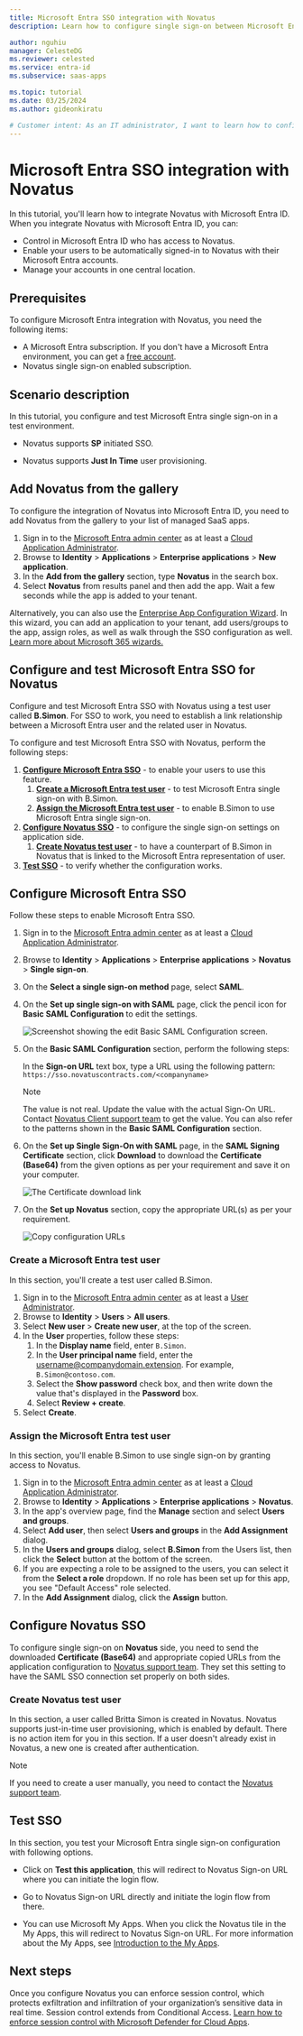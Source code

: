 ```yaml
---
title: Microsoft Entra SSO integration with Novatus
description: Learn how to configure single sign-on between Microsoft Entra ID and Novatus.

author: nguhiu
manager: CelesteDG
ms.reviewer: celested
ms.service: entra-id
ms.subservice: saas-apps

ms.topic: tutorial
ms.date: 03/25/2024
ms.author: gideonkiratu

# Customer intent: As an IT administrator, I want to learn how to configure single sign-on between Microsoft Entra ID and Novatus so that I can control who has access to Novatus, enable automatic sign-in with Microsoft Entra accounts, and manage my accounts in one central location.
---
```

# Microsoft Entra SSO integration with Novatus

In this tutorial, you'll learn how to integrate Novatus with Microsoft Entra ID. When you integrate Novatus with Microsoft Entra ID, you can:

* Control in Microsoft Entra ID who has access to Novatus.
* Enable your users to be automatically signed-in to Novatus with their Microsoft Entra accounts.
* Manage your accounts in one central location.

## Prerequisites

To configure Microsoft Entra integration with Novatus, you need the following items:

* A Microsoft Entra subscription. If you don't have a Microsoft Entra environment, you can get a [free account](https://azure.microsoft.com/free/).
* Novatus single sign-on enabled subscription.

## Scenario description

In this tutorial, you configure and test Microsoft Entra single sign-on in a test environment.

* Novatus supports **SP** initiated SSO.

* Novatus supports **Just In Time** user provisioning.

## Add Novatus from the gallery

To configure the integration of Novatus into Microsoft Entra ID, you need to add Novatus from the gallery to your list of managed SaaS apps.

1. Sign in to the [Microsoft Entra admin center](https://entra.microsoft.com) as at least a [Cloud Application Administrator](~/identity/role-based-access-control/permissions-reference.md#cloud-application-administrator).
1. Browse to **Identity** > **Applications** > **Enterprise applications** > **New application**.
1. In the **Add from the gallery** section, type **Novatus** in the search box.
1. Select **Novatus** from results panel and then add the app. Wait a few seconds while the app is added to your tenant.

 Alternatively, you can also use the [Enterprise App Configuration Wizard](https://portal.office.com/AdminPortal/home?Q=Docs#/azureadappintegration). In this wizard, you can add an application to your tenant, add users/groups to the app, assign roles, as well as walk through the SSO configuration as well. [Learn more about Microsoft 365 wizards.](/microsoft-365/admin/misc/azure-ad-setup-guides)

<a name='configure-and-test-azure-ad-sso-for-novatus'></a>

## Configure and test Microsoft Entra SSO for Novatus

Configure and test Microsoft Entra SSO with Novatus using a test user called **B.Simon**. For SSO to work, you need to establish a link relationship between a Microsoft Entra user and the related user in Novatus.

To configure and test Microsoft Entra SSO with Novatus, perform the following steps:

1. **[Configure Microsoft Entra SSO](#configure-azure-ad-sso)** - to enable your users to use this feature.
    1. **[Create a Microsoft Entra test user](#create-an-azure-ad-test-user)** - to test Microsoft Entra single sign-on with B.Simon.
    2. **[Assign the Microsoft Entra test user](#assign-the-azure-ad-test-user)** - to enable B.Simon to use Microsoft Entra single sign-on.
2. **[Configure Novatus SSO](#configure-novatus-sso)** - to configure the single sign-on settings on application side.
    1. **[Create Novatus test user](#create-novatus-test-user)** - to have a counterpart of B.Simon in Novatus that is linked to the Microsoft Entra representation of user.
3. **[Test SSO](#test-sso)** - to verify whether the configuration works.

<a name='configure-azure-ad-sso'></a>

## Configure Microsoft Entra SSO

Follow these steps to enable Microsoft Entra SSO.

1. Sign in to the [Microsoft Entra admin center](https://entra.microsoft.com) as at least a [Cloud Application Administrator](~/identity/role-based-access-control/permissions-reference.md#cloud-application-administrator).
1. Browse to **Identity** > **Applications** > **Enterprise applications** > **Novatus** > **Single sign-on**.
1. On the **Select a single sign-on method** page, select **SAML**.
1. On the **Set up single sign-on with SAML** page, click the pencil icon for **Basic SAML Configuration** to edit the settings.

   ![Screenshot showing the edit Basic SAML Configuration screen.](common/edit-urls.png)

1. On the **Basic SAML Configuration** section, perform the following steps:

    In the **Sign-on URL** text box, type a URL using the following pattern:
    `https://sso.novatuscontracts.com/<companyname>`

	> [!NOTE]
	> The value is not real. Update the value with the actual Sign-On URL. Contact [Novatus Client support team](mailto:jvinci@novatusinc.com) to get the value. You can also refer to the patterns shown in the **Basic SAML Configuration** section.

1. On the **Set up Single Sign-On with SAML** page, in the **SAML Signing Certificate** section, click **Download** to download the **Certificate (Base64)** from the given options as per your requirement and save it on your computer.

	![The Certificate download link](common/certificatebase64.png)

1. On the **Set up Novatus** section, copy the appropriate URL(s) as per your requirement.

	![Copy configuration URLs](common/copy-configuration-urls.png)

<a name='create-an-azure-ad-test-user'></a>

### Create a Microsoft Entra test user

In this section, you'll create a test user called B.Simon.

1. Sign in to the [Microsoft Entra admin center](https://entra.microsoft.com) as at least a [User Administrator](~/identity/role-based-access-control/permissions-reference.md#user-administrator).
1. Browse to **Identity** > **Users** > **All users**.
1. Select **New user** > **Create new user**, at the top of the screen.
1. In the **User** properties, follow these steps:
   1. In the **Display name** field, enter `B.Simon`.  
   1. In the **User principal name** field, enter the username@companydomain.extension. For example, `B.Simon@contoso.com`.
   1. Select the **Show password** check box, and then write down the value that's displayed in the **Password** box.
   1. Select **Review + create**.
1. Select **Create**.

<a name='assign-the-azure-ad-test-user'></a>

### Assign the Microsoft Entra test user

In this section, you'll enable B.Simon to use single sign-on by granting access to Novatus.

1. Sign in to the [Microsoft Entra admin center](https://entra.microsoft.com) as at least a [Cloud Application Administrator](~/identity/role-based-access-control/permissions-reference.md#cloud-application-administrator).
1. Browse to **Identity** > **Applications** > **Enterprise applications** > **Novatus**.
3. In the app's overview page, find the **Manage** section and select **Users and groups**.
4. Select **Add user**, then select **Users and groups** in the **Add Assignment** dialog.
5. In the **Users and groups** dialog, select **B.Simon** from the Users list, then click the **Select** button at the bottom of the screen.
6. If you are expecting a role to be assigned to the users, you can select it from the **Select a role** dropdown. If no role has been set up for this app, you see "Default Access" role selected.
7. In the **Add Assignment** dialog, click the **Assign** button.

## Configure Novatus SSO

To configure single sign-on on **Novatus** side, you need to send the downloaded **Certificate (Base64)** and appropriate copied URLs from the application configuration to [Novatus support team](mailto:jvinci@novatusinc.com). They set this setting to have the SAML SSO connection set properly on both sides.

### Create Novatus test user

In this section, a user called Britta Simon is created in Novatus. Novatus supports just-in-time user provisioning, which is enabled by default. There is no action item for you in this section. If a user doesn't already exist in Novatus, a new one is created after authentication.

>[!NOTE]
>If you need to create a user manually, you need to contact the [Novatus support team](mailto:jvinci@novatusinc.com). 
> 

## Test SSO

In this section, you test your Microsoft Entra single sign-on configuration with following options. 

* Click on **Test this application**, this will redirect to Novatus Sign-on URL where you can initiate the login flow. 

* Go to Novatus Sign-on URL directly and initiate the login flow from there.

* You can use Microsoft My Apps. When you click the Novatus tile in the My Apps, this will redirect to Novatus Sign-on URL. For more information about the My Apps, see [Introduction to the My Apps](https://support.microsoft.com/account-billing/sign-in-and-start-apps-from-the-my-apps-portal-2f3b1bae-0e5a-4a86-a33e-876fbd2a4510).

## Next steps

Once you configure Novatus you can enforce session control, which protects exfiltration and infiltration of your organization’s sensitive data in real time. Session control extends from Conditional Access. [Learn how to enforce session control with Microsoft Defender for Cloud Apps](/cloud-app-security/proxy-deployment-aad).
